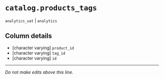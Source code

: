 # `catalog.products_tags`
`analytics_uat` | `analytics`

## Column details
* [character varying] `product_id`
* [character varying] `tag_id`
* [character varying] `id`

-------------------------------------------------------------------------------
*Do not make edits above this line.*
